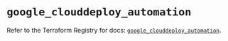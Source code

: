 # `google_clouddeploy_automation`

Refer to the Terraform Registry for docs: [`google_clouddeploy_automation`](https://registry.terraform.io/providers/hashicorp/google/5.41.0/docs/resources/clouddeploy_automation).
